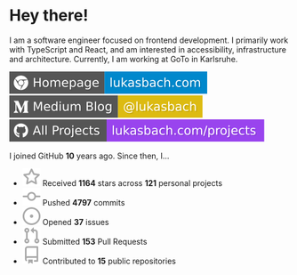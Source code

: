 # Hey there!

I am a software engineer focused on frontend development. I primarily work with TypeScript and React, and am interested in accessibility, infrastructure and architecture. Currently, I am working at GoTo in Karlsruhe.

[![Homepage](./icons/homepage.svg)](https://lukasbach.com)
[![Medium Blog](./icons/medium.svg)](https://medium.com/@lukasbach)
[![My Projects](./icons/projects.svg)](https://lukasbach.com/projects)

I joined GitHub **10** years ago. Since then, I...

- ![](./icons/star.svg) Received **1164** stars across **121** personal projects
- ![](./icons/commit.svg) Pushed **4797** commits
- ![](./icons/issues.svg) Opened **37** issues
- ![](./icons/pr.svg) Submitted **153** Pull Requests
- ![](./icons/repo.svg) Contributed to **15** public repositories
